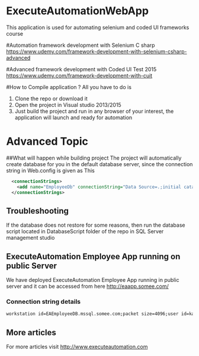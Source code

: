 # ExecuteAutomationWebApp
This application is used for automating selenium and coded UI frameworks course

#Automation framework development with Selenium C sharp
https://www.udemy.com/framework-development-with-selenium-csharp-advanced

#Advanced framework development with Coded UI Test 2015
https://www.udemy.com/framework-development-with-cuit

#How to Compile application ?
All you have to do is 

1. Clone the repo or download it
2. Open the project in Visual studio 2013/2015
3. Just build the project and run in any browser of your interest, the application will launch and ready for automation

# Advanced Topic
##What will happen while building project
The project will automatically create database for you in the default database server, since the connection string in Web.config is given as This
```xml
  <connectionStrings>
    <add name="EmployeeDb" connectionString="Data Source=.;initial catalog=EmployeeDB;integrated security=True" providerName="System.Data.SqlClient" />
  </connectionStrings>
```

## Troubleshooting
If the database does not restore for some reasons, then run the database script located in DatabaseScript folder of the repo in SQL Server management studio

## ExecuteAutomation Employee App running on public Server
We have deployed ExecuteAutomation Employee App running in public server and it can be accessed from here http://eaapp.somee.com/

### Connection string details

```xml
workstation id=EAEmployeeDB.mssql.somee.com;packet size=4096;user id=kartmcad_SQLLogin_1;pwd=wtzaxoan1l;data source=EAEmployeeDB.mssql.somee.com;persist security info=False;initial catalog=EAEmployeeDB
```

## More articles
For more articles visit http://www.executeautomation.com
